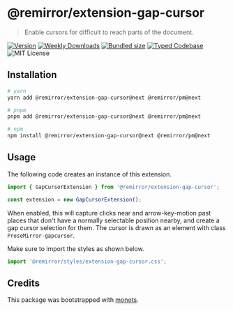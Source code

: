# @remirror/extension-gap-cursor

> Enable cursors for difficult to reach parts of the document.

[![Version][version]][npm] [![Weekly Downloads][downloads-badge]][npm]
[![Bundled size][size-badge]][size] [![Typed Codebase][typescript]](./src/index.ts)
![MIT License][license]

[version]: https://flat.badgen.net/npm/v/@remirror/extension-gap-cursor
[npm]: https://npmjs.com/package/@remirror/extension-gap-cursor
[license]: https://flat.badgen.net/badge/license/MIT/purple
[size]: https://bundlephobia.com/result?p=@remirror/extension-gap-cursor
[size-badge]: https://flat.badgen.net/bundlephobia/minzip/@remirror/extension-gap-cursor
[typescript]: https://flat.badgen.net/badge/icon/TypeScript?icon=typescript&label
[downloads-badge]: https://badgen.net/npm/dw/@remirror/extension-gap-cursor/red?icon=npm

## Installation

```bash
# yarn
yarn add @remirror/extension-gap-cursor@next @remirror/pm@next

# pnpm
pnpm add @remirror/extension-gap-cursor@next @remirror/pm@next

# npm
npm install @remirror/extension-gap-cursor@next @remirror/pm@next
```

## Usage

The following code creates an instance of this extension.

```ts
import { GapCursorExtension } from '@remirror/extension-gap-cursor';

const extension = new GapCursorExtension();
```

When enabled, this will capture clicks near and arrow-key-motion past places that don't have a
normally selectable position nearby, and create a gap cursor selection for them. The cursor is drawn
as an element with class `ProseMirror-gapcursor`.

Make sure to import the styles as shown below.

```ts
import '@remirror/styles/extension-gap-cursor.css';
```

## Credits

This package was bootstrapped with [monots].

[monots]: https://github.com/monots/monots
